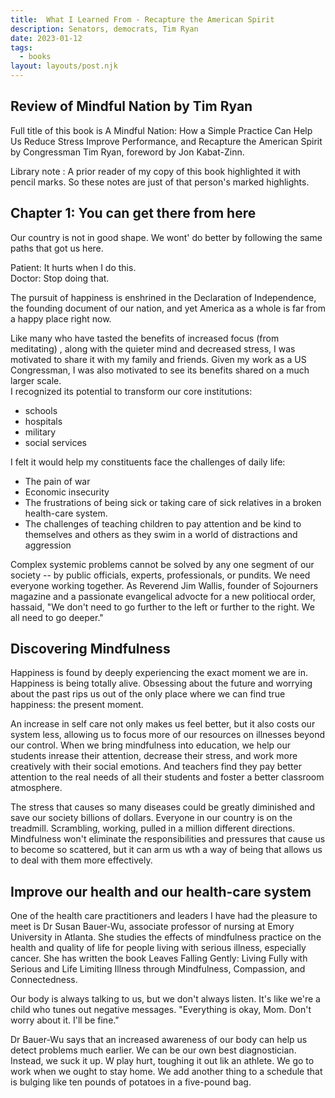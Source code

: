 ```yaml
---
title:  What I Learned From - Recapture the American Spirit
description: Senators, democrats, Tim Ryan
date: 2023-01-12
tags:
  - books
layout: layouts/post.njk
---
```


## Review of Mindful Nation by Tim Ryan
Full title of this book is A Mindful Nation: How a Simple Practice Can Help Us Reduce Stress Improve Performance, and Recapture the American Spirit by Congressman Tim Ryan, foreword by Jon Kabat-Zinn.  
  
Library note
: A prior reader of my copy of this book highlighted it with pencil marks. So these notes are just of that person's marked highlights.   
  
 
## Chapter 1: You can get there from here
Our country is not in good shape. We wont' do better by following the same paths that got us here.
  
Patient: It hurts when I do this.  
Doctor: Stop doing that.  
  
The pursuit of happiness is enshrined in the Declaration of Independence, the founding document of our nation, and yet America as a whole is far from a happy place right now.  
  
Like many who have tasted the benefits of increased focus (from meditating) ,  along with the quieter mind and decreased stress, I was  motivated to share it with my family and friends. Given my work as a US Congressman, I was also motivated to see its benefits shared on a much larger scale.    
I recognized its potential to transform our core institutions:
* schools
* hospitals
*  military
* social services
  
I felt it would help my constituents face the challenges of daily life:
* The pain of war
* Economic insecurity
* The frustrations of being sick or taking care of sick relatives in a broken health-care system.
* The challenges of teaching children to pay attention and be kind to themselves and others as they swim in a world of distractions and aggression
  
Complex systemic problems cannot be solved by any one segment of our society -- by public officials, experts, professionals, or pundits. We need everyone working together. As Reverend Jim Wallis, founder of Sojourners magazine and a passionate evangelical advocte for a new politiocal order, hassaid, "We don't need to go further to the left or further to the right. We all need to go deeper."  
  
## Discovering Mindfulness
Happiness is found by deeply experiencing the exact moment we are in. Happiness is being totally alive. Obsessing about the future and worrying about the past rips us out of the only place where we can find true happiness: the present moment. 
  
An increase in self care not only makes us feel better, but it also costs our system less, allowing us to focus more of our resources on illnesses beyond our control. When we bring mindfulness into education, we help our students inrease their attention, decrease their stress, and work more creatively with their social emotions.  And teachers find they pay better attention to the real needs of all their students and foster a better classroom atmosphere.  
  
The stress that causes so many diseases could be greatly diminished and save our society billions of dollars. Everyone in our country is on the treadmill. Scrambling, working, pulled in a million different directions. Mindfulness won't eliminate the responsibilities and pressures that cause us to become so scattered, but it can arm us wth a way of being that allows us to deal with them more effectively.  
  
## Improve our health and our health-care system
One of the health care practitioners and leaders I have had the pleasure to meet is Dr Susan Bauer-Wu, associate professor of nursing at Emory University in Atlanta. She studies the effects of mindfulness practice on the health and quality of life for people living with serious illness, especially cancer. She has written the book Leaves Falling Gently: Living Fully with Serious and Life Limiting Illness through Mindfulness, Compassion, and Connectedness.   
  
Our body is always talking to us, but we don't always listen. It's like we're a child who tunes out negative messages. "Everything is okay, Mom. Don't worry about it. I'll be fine."

Dr Bauer-Wu says that an increased awareness of our body can help us detect problems much earlier.  We can be our own best diagnostician.  Instead, we suck it up. W play hurt, toughing it out lik an athlete. We go to work when we ought to stay home. We add another thing to a schedule that is bulging like ten pounds of potatoes in a five-pound bag.  
  

  


